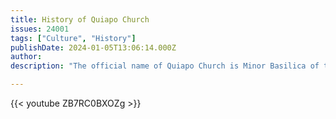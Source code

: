 ```yaml
---
title: History of Quiapo Church
issues: 24001
tags: ["Culture", "History"]
publishDate: 2024-01-05T13:06:14.000Z
author: 
description: "The official name of Quiapo Church is Minor Basilica of the Black Nazarene or St. John the Baptist Church. It is located in Manila. It is the home of the Black Nazarene, a venerated statue of Jesus Christ, believed to have miraculous powers."

---
```



{{< youtube ZB7RC0BXOZg >}}